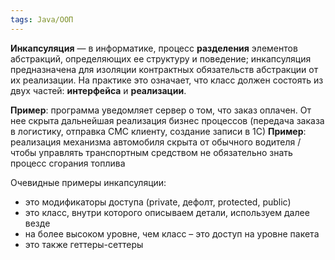 ```yaml
---
tags: Java/ООП
---
```


**Инкапсуляция** — в информатике, процесс **разделения** элементов абстракций, определяющих ее структуру и поведение; инкапсуляция предназначена для изоляции контрактных обязательств абстракции от их реализации. На практике это означает, что класс должен состоять из двух частей: **интерфейса** и **реализации**.

**Пример**: программа уведомляет сервер о том, что заказ оплачен. От нее скрыта дальнейшая реализация бизнес процессов (передача заказа в логистику, отправка СМС клиенту, создание записи в 1С)
**Пример**: реализация механизма автомобиля скрыта от обычного водителя / чтобы управлять транспортным средством не обязательно знать процесс сгорания топлива

Очевидные примеры инкапсуляции:
- это модификаторы доступа (private, дефолт, protected, public)
- это класс, внутри которого описываем детали, используем далее везде
- на более высоком уровне, чем класс – это доступ на уровне пакета
- это также геттеры-сеттеры
